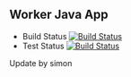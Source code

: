 ## Worker Java App
  * Build Status [![Build Status](http://34.132.153.39:8080/buildStatus/icon?job=instavote%2Fworker-build)](http://34.132.153.39:8080/job/instavote/job/worker-build/)
  * Test Status [![Build Status](http://34.132.153.39:8080/buildStatus/icon?job=instavote%2Fworker-test)](http://34.132.153.39:8080/job/instavote/job/worker-test/)

Update by simon
